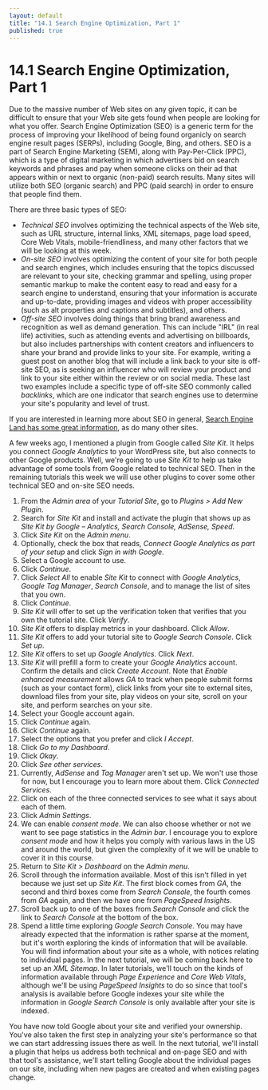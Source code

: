 ```yaml
---
layout: default
title: "14.1 Search Engine Optimization, Part 1"
published: true
---
```


# 14.1 Search Engine Optimization, Part 1

Due to the massive number of Web sites on any given topic, it can be difficult to ensure that your Web site gets found when people are looking for what you offer. Search Engine Optimization (SEO) is a generic term for the process of improving your likelihood of being found organicly on search engine result pages (SERPs), including Google, Bing, and others. SEO is a part of Search Engine Marketing (SEM), along with Pay-Per-Click (PPC), which is a type of digital marketing in which advertisers bid on search keywords and phrases and pay when someone clicks on their ad that appears within or next to organic (non-paid) search results. Many sites will utilize both SEO (organic search) and PPC (paid search) in order to ensure that people find them.

There are three basic types of SEO:

- _Technical SEO_ involves optimizing the technical aspects of the Web site, such as URL structure, internal links, XML sitemaps, page load speed, Core Web Vitals, mobile-friendliness, and many other factors that we will be looking at this week.
- _On-site SEO_ involves optimizing the content of your site for both people and search engines, which includes ensuring that the topics discussed are relevant to your site, checking grammar and spelling, using proper semantic markup to make the content easy to read and easy for a search engine to understand, ensuring that your information is accurate and up-to-date, providing images and videos with proper accessibility (such as alt properties and captions and subtitles), and others.
- _Off-site SEO_ involves doing things that bring brand awareness and recognition as well as demand generation. This can include "IRL" (in real life) activities, such as attending events and advertising on billboards, but also includes partnerships with content creators and influencers to share your brand and provide links to your site. For example, writing a guest post on another blog that will include a link back to your site is off-site SEO, as is seeking an influencer who will review your product and link to your site either within the review or on social media. These last two examples include a specific type of off-site SEO commonly called _backlinks_, which are one indicator that search engines use to determine your site's popularity and level of trust.

If you are interested in learning more about SEO in general, [Search Engine Land has some great information](https://searchengineland.com/guide/what-is-seo), as do many other sites.

A few weeks ago, I mentioned a plugin from Google called _Site Kit_. It helps you connect _Google Analytics_ to your WordPress site, but also connects to other Google products. Well, we're going to use _Site Kit_ to help us take advantage of some tools from Google related to technical SEO. Then in the remaining tutorials this week we will use other plugins to cover some other technical SEO and on-site SEO needs.

1. From the _Admin area_ of your _Tutorial Site_, go to _Plugins > Add New Plugin_.
2. Search for _Site Kit_ and install and activate the plugin that shows up as _Site Kit by Google – Analytics, Search Console, AdSense, Speed_.
3. Click _Site Kit_ on the _Admin menu_.
4. Optionally, check the box that reads, _Connect Google Analytics as part of your setup_ and click _Sign in with Google_.
5. Select a Google account to use.
6. Click _Continue_.
7. Click _Select All_ to enable _Site Kit_ to connect with _Google Analytics_, _Google Tag Manager_, _Search Console_, and to manage the list of sites that you own.
8. Click _Continue_.
9. _Site Kit_ will offer to set up the verification token that verifies that you own the tutorial site. Click _Verify_.
10. _Site Kit_ offers to display metrics in your dashboard. Click _Allow_.
11. _Site Kit_ offers to add your tutorial site to _Google Search Console_. Click _Set up_.
12. _Site Kit_ offers to set up _Google Analytics_. Click _Next_.
13. _Site Kit_ will prefill a form to create your _Google Analytics_ account. Confirm the details and click _Create Account_. Note that _Enable enhanced measurement_ allows _GA_ to track when people submit forms (such as your contact form), click links from your site to external sites, download files from your site, play videos on your site, scroll on your site, and perform searches on your site.
14. Select your Google account again.
15. Click _Continue_ again.
16. Click _Continue_ again.
17. Select the options that you prefer and click _I Accept_.
18. Click _Go to my Dashboard_.
19. Click _Okay_.
20. Click _See other services_.
21. Currently, _AdSense_ and _Tag Manager_ aren't set up. We won't use those for now, but I encourage you to learn more about them. Click _Connected Services_.
22. Click on each of the three connected services to see what it says about each of them.
23. Click _Admin Settings_.
24. We can enable _consent mode_. We can also choose whether or not we want to see page statistics in the _Admin bar_. I encourage you to explore _consent mode_ and how it helps you comply with various laws in the US and around the world, but given the complexity of it we will be unable to cover it in this course.
25. Return to _Site Kit > Dashboard_ on the _Admin menu_.
26. Scroll through the information available. Most of this isn't filled in yet because we just set up _Site Kit_. The first block comes from _GA_, the second and third boxes come from _Search Console_, the fourth comes from _GA_ again, and then we have one from _PageSpeed Insights_.
27. Scroll back up to one of the boxes from _Search Console_ and click the link to _Search Console_ at the bottom of the box.
28. Spend a little time exploring _Google Search Console_. You may have already expected that the information is rather sparse at the moment, but it's worth exploring the kinds of information that will be available. You will find information about your site as a whole, with notices relating to individual pages. In the next tutorial, we will be coming back here to set up an _XML Sitemap_. In later tutorials, we'll touch on the kinds of information available through _Page Experience_ and _Core Web Vitals_, although we'll be using _PageSpeed Insights_ to do so since that tool's analysis is available before Google indexes your site while the information in _Google Search Console_ is only available after your site is indexed.

You have now told Google about your site and verified your ownership. You've also taken the first step in analyzing your site's performance so that we can start addressing issues there as well. In the next tutorial, we'll install a plugin that helps us address both technical and on-page SEO and with that tool's assistance, we'll start telling Google about the individual pages on our site, including when new pages are created and when existing pages change.

